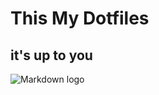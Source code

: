 # This My Dotfiles
## it's up to you 

![Markdown logo](https://markdown-here.com/img/icon256.png)





